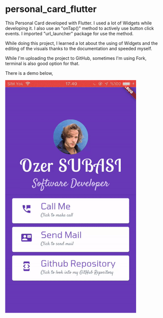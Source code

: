 # personal_card_flutter

This Personal Card developed with Flutter.
I used a lot of Widgets while developing it. I also use an "onTap()" method to actively use button click events. I imported "url_launcher" package for use the method.

While doing this project, I learned a lot about the using of Widgets and the editing of the visuals thanks to the documentation and speeded myself.

While I'm uploading the project to GitHub, sometimes I'm using Fork, terminal is also good option for that.

There is a demo below,

![Ozer's Personal Card Demo](demo/ozers_personal_card.gif)